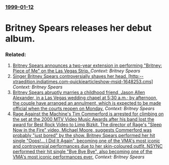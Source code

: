 ### [1999-01-12](/news/1999/01/12/index.md)

#  Britney Spears releases her debut album.




### Related:

1. [Britney Spears announces a two-year extension in performing "Britney: Piece of Me" on the Las Vegas Strip. ](/news/2015/09/11/britney-spears-announces-a-two-year-extension-in-performing-britney-piece-of-me-on-the-las-vegas-strip.md) _Context: Britney Spears_
2. [ Singer Britney Spears controversially shaves her head. [http:--xtraedition.indiatimes.com-quickiearticleshow-msid-1648253.cms]](/news/2007/02/17/singer-britney-spears-controversially-shaves-her-head-http-xtraedition-indiatimes-com-quickiearticleshow-msid-1648253-cms.md) _Context: Britney Spears_
3. [ Britney Spears abruptly marries a childhood friend, Jason Allen Alexander, in a Las Vegas wedding chapel at 5:30 a.m.; by afternoon, the couple have arranged an annulment, which is expected to be made official when the courts reopen on Monday.](/news/2004/01/4/britney-spears-abruptly-marries-a-childhood-friend-jason-allen-alexander-in-a-las-vegas-wedding-chapel-at-5-30-a-m-by-afternoon-the-co.md) _Context: Britney Spears_
4. [Rage Against the Machine's Tim Commerford is arrested for climbing on the set at the 2000 MTV Video Music Awards after his band lost the award for Best Rock Video to Limp Bizkit. The director of Rage's "Sleep Now in the Fire" video, Michael Moore, suggests Commerford was probably "just bored" by the show. Britney Spears performed her hit single "Oops!... I Did It Again", becoming one of the VMA's most iconic and controversial performances due to her skin-coloured outfit. NSYNC performed their hit single "Bye Bye Bye", also becoming one of the VMA's most iconic performances ever.](/news/2000/09/7/rage-against-the-machine-s-tim-commerford-is-arrested-for-climbing-on-the-set-at-the-2000-mtv-video-music-awards-after-his-band-lost-the-awa.md) _Context: Britney Spears_
